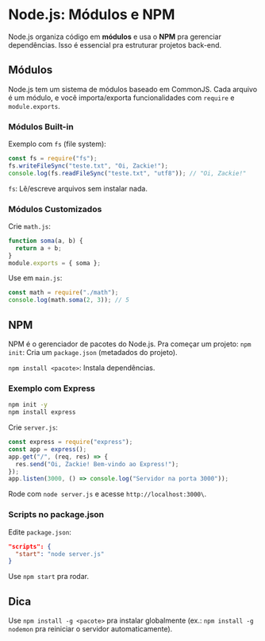 # Node.js: Módulos e NPM
Node.js organiza código em **módulos** e usa o **NPM** pra gerenciar dependências. Isso é essencial pra estruturar projetos back-end.
## Módulos
Node.js tem um sistema de módulos baseado em CommonJS. Cada arquivo é um módulo, e você importa/exporta funcionalidades com `require` e `module.exports`.
### Módulos Built-in
Exemplo com `fs` (file system):
```javascript
const fs = require("fs");
fs.writeFileSync("teste.txt", "Oi, Zackie!");
console.log(fs.readFileSync("teste.txt", "utf8")); // "Oi, Zackie!"
```
`fs`: Lê/escreve arquivos sem instalar nada.

### Módulos Customizados
Crie `math.js`:
```javascript
function soma(a, b) {
  return a + b;
}
module.exports = { soma };
```
Use em `main.js`:
```javascript
const math = require("./math");
console.log(math.soma(2, 3)); // 5
```
## NPM
NPM é o gerenciador de pacotes do Node.js. Pra começar um projeto:
`npm init`: Cria um `package.json` (metadados do projeto).

`npm install <pacote>`: Instala dependências.

### Exemplo com Express
```bash
npm init -y
npm install express
```
Crie `server.js`:
```javascript
const express = require("express");
const app = express();
app.get("/", (req, res) => {
  res.send("Oi, Zackie! Bem-vindo ao Express!");
});
app.listen(3000, () => console.log("Servidor na porta 3000"));
```
Rode com `node server.js` e acesse `http://localhost:3000\`.

### Scripts no package.json
Edite `package.json`:
```json
"scripts": {
  "start": "node server.js"
}
```
Use `npm start` pra rodar.

## Dica
Use `npm install -g <pacote>` pra instalar globalmente (ex.: `npm install -g nodemon` pra reiniciar o servidor automaticamente).

